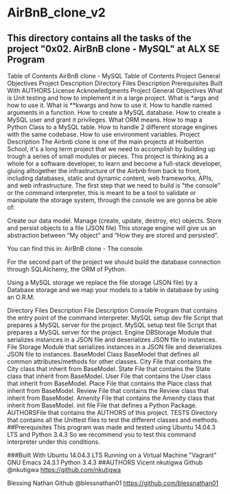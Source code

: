 # AirBnB_clone_v2
## This directory contains all the tasks of the project "0x02. AirBnB clone - MySQL" at ALX SE Program


Table of Contents
AirBnB clone - MySQL
Table of Contents
Project General Objectives
Project Description
Directory Files Description
Prerequisites
Built With
AUTHORS
License
Acknowledgments
Project General Objectives
What is Unit testing and how to implement it in a large project.
What is *args and how to use it.
What is **kwargs and how to use it.
How to handle named arguments in a function.
How to create a MySQL database.
How to create a MySQL user and grant it privileges.
What ORM means.
How to map a Python Class to a MySQL table.
How to handle 2 different storage engines with the same codebase.
How to use environment variables.
Project Description
The Airbnb clone is one of the main projects at Holberton School, it's a long term project that we need to accomplish by building up trough a series of small modules or pieces. This project is thinking as a whole for a software developer, to learn and become a full-stack developer, gluing alltogether the infrastructure of the Airbnb from back to front, including databases, static and dynamic content, web frameworks, APIs, and web infrastructure. The first step that we need to build is "the console" or the command interpreter, this is meant to be a tool to validate or manipulate the storage system, through the console we are gonna be able of:

Create our data model.
Manage (create, update, destroy, etc) objects.
Store and persist objects to a file (JSON file)
This storage engine will give us an abstraction between “My object” and “How they are stored and persisted”.

You can find this in: AirBnB clone - The console

For the second part of the project we should build the database connection through SQLAlchemy, the ORM of Python.

Using a MySQL storage we replace the file storage (JSON file) by a Database storage and we map your models to a table in database by using an O.R.M.

Directory Files Description
File	Description
Console	Program that contains the entry point of the command interpreter.
MySQL setup dev file	Script that prepares a MySQL server for the project.
MySQL setup test file	Script that prepares a MySQL server for the project.
Engine DBStorage	Module that serializes instances in a JSON file and deserializes JSON file to instances.
File Storage	Module that serializes instances in a JSON file and deserializes JSON file to instances.
BaseModel	Class BaseModel that defines all common attributes/methods for other classes.
City	File that contains the City class that inherit from BaseModel.
State	File that contains the State class that inherit from BaseModel.
User	File that contains the User class that inherit from BaseModel.
Place	File that contains the Place class that inherit from BaseModel.
Review	File that contains the Review class that inherit from BaseModel.
Amenity	File that contains the Amenity class that inherit from BaseModel.
init file	File that defines a Python Package.
AUTHORSFile that contains the AUTHORS of this project.
TESTS	Directory that contains all the Unittest files to test the different classes and methods.
##Prerequisites
This program was made and tested using Ubuntu 14.04.3 LTS and Python 3.4.3 So we recommend you to test this command interpreter under this conditions.

###Built With
Ubuntu 14.04.3 LTS Running on a Virtual Machine "Vagrant"
GNU Emacs 24.3.1
Python 3.4.3
##AUTHORS
Vicent nkutigwa
Github @nkutigwa
https://github.com/nkutigwa


Blessing Nathan
Github @blessnathan01
https://github.com/blessnathan01

